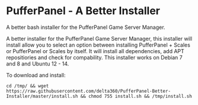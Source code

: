 # PufferPanel - A Better Installer
A better bash installer for the PufferPanel Game Server Manager.


A better installer for the PufferPanel Game Server Manager, this installer will install allow you to select an option between installing PufferPanel + Scales or PufferPanel or Scales by itself. It will install all dependencies, add APT repositiories and check for compability. This installer works on Debian 7 and 8 and Ubuntu 12 - 14.


To download and install:

    cd /tmp/ && wget https://raw.githubusercontent.com/delta360/PufferPanel-Better-Installer/master/install.sh && chmod 755 install.sh && /tmp/install.sh
    
